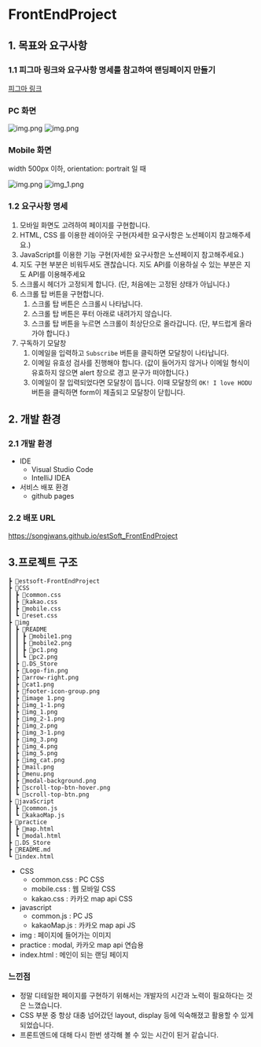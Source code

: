 # FrontEndProject 
## 1. 목표와 요구사항
### 1.1 피그마 링크와 요구사항 명세를 참고하여 랜딩페이지 만들기 
[피그마 링크](https://www.figma.com/design/s9RCnA6dSi3QHHeMDFHKE6/EST-%EC%98%A4%EB%A5%B4%EB%AF%B8(BE)_HTML%2FCSS%2FJS?node-id=28501-4177&t=gpv3t28WAalztcGv-1)

### PC 화면 
![img.png](img/README/pc1.png)
![img.png](img/README/pc2.png)

### Mobile 화면 
width 500px 이하, orientation: portrait 일 때

![img.png](img/README/mobile1.png)
![img_1.png](img/README/mobile2.png)

### 1.2 요구사항 명세
1. 모바일 화면도 고려하여 페이지를 구현합니다.
2. HTML, CSS 를 이용한 레이아웃 구현(자세한 요구사항은 노션페이지 참고해주세요.)
3. JavaScript를 이용한 기능 구현(자세한 요구사항은 노션페이지 참고해주세요.)
4. 지도 구현 부분은 비워두셔도 괜찮습니다. 지도 API를 이용하실 수 있는 부분은 지도 API를 이용해주세요
5. 스크롤시 헤더가 고정되게 합니다. (단, 처음에는 고정된 상태가 아닙니다.)
6. 스크롤 탑 버튼을 구현합니다. 
    1. 스크롤 탑 버튼은 스크롤시 나타납니다.
    2. 스크롤 탑 버튼은 푸터 아래로 내려가지 않습니다.
    3. 스크롤 탑 버튼을 누르면 스크롤이 최상단으로 올라갑니다. (단, 부드럽게 올라가야 합니다.)
7. 구독하기 모달창
    1. 이메일을 입력하고 `Subscribe` 버튼을 클릭하면 모달창이 나타납니다.
    2. 이메일 유효성 검사를 진행해야 합니다. (값이 들어가지 않거나 이메일 형식이 유효하지 않으면 alert 창으로 경고 문구가 떠야합니다.)
    3. 이메일이 잘 입력되었다면 모달창이 뜹니다. 이때 모달창의 `OK! I love HODU` 버튼을 클릭하면 form이 제출되고 모달창이 닫힙니다.
## 2. 개발 환경 
### 2.1 개발 환경 
  - IDE
    * Visual Studio Code
    * IntelliJ IDEA
  - 서비스 배포 환경
    * github pages
### 2.2 배포 URL 
https://songjwans.github.io/estSoft_FrontEndProject

## 3.프로젝트 구조

    ┣ 📂estsoft-FrontEndProject
    ┣ 📂CSS
    ┃ ┣ 📜common.css
    ┃ ┣ 📜kakao.css
    ┃ ┣ 📜mobile.css
    ┃ ┗ 📜reset.css
    ┣ 📂img
    ┃ ┣ 📂README
    ┃ ┃ ┣ 📜mobile1.png
    ┃ ┃ ┣ 📜mobile2.png
    ┃ ┃ ┣ 📜pc1.png
    ┃ ┃ ┗ 📜pc2.png
    ┃ ┣ 📜.DS_Store
    ┃ ┣ 📜Logo-fin.png
    ┃ ┣ 📜arrow-right.png
    ┃ ┣ 📜cat1.png
    ┃ ┣ 📜footer-icon-group.png
    ┃ ┣ 📜image 1.png
    ┃ ┣ 📜img_1-1.png
    ┃ ┣ 📜img_1.png
    ┃ ┣ 📜img_2-1.png
    ┃ ┣ 📜img_2.png
    ┃ ┣ 📜img_3-1.png
    ┃ ┣ 📜img_3.png
    ┃ ┣ 📜img_4.png
    ┃ ┣ 📜img_5.png
    ┃ ┣ 📜img_cat.png
    ┃ ┣ 📜mail.png
    ┃ ┣ 📜menu.png
    ┃ ┣ 📜modal-background.png
    ┃ ┣ 📜scroll-top-btn-hover.png
    ┃ ┗ 📜scroll-top-btn.png
    ┣ 📂javaScript
    ┃ ┣ 📜common.js
    ┃ ┗ 📜kakaoMap.js
    ┣ 📂practice
    ┃ ┣ 📜map.html
    ┃ ┗ 📜modal.html
    ┣ 📜.DS_Store
    ┣ 📜README.md
    ┗ 📜index.html

- CSS
  - common.css : PC CSS
  - mobile.css : 웹 모바일 CSS
  - kakao.css : 카카오 map api CSS
- javascript
  - common.js : PC JS
  - kakaoMap.js : 카카오 map api JS
- img : 페이지에 들어가는 이미지 
- practice : modal, 카카오 map api 연습용
- index.html : 메인이 되는 랜딩 페이지


###  느낀점 
- 정말 디테일한 페이지를 구현하기 위해서는 개발자의 시간과 노력이 필요하다는 것은 느꼈습니다.
- CSS 부분 중 항상 대충 넘어갔던 layout, display 등에 익숙해졌고 활용할 수 있게 되었습니다.
- 프론트엔드에 대해 다시 한번 생각해 볼 수 있는 시간이 된거 같습니다.
